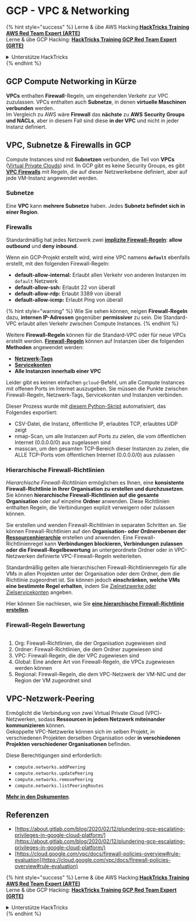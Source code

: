 # GCP - VPC & Networking

{% hint style="success" %}
Lerne & übe AWS Hacking:<img src="/.gitbook/assets/image.png" alt="" data-size="line">[**HackTricks Training AWS Red Team Expert (ARTE)**](https://training.hacktricks.xyz/courses/arte)<img src="/.gitbook/assets/image.png" alt="" data-size="line">\
Lerne & übe GCP Hacking: <img src="/.gitbook/assets/image (2).png" alt="" data-size="line">[**HackTricks Training GCP Red Team Expert (GRTE)**<img src="/.gitbook/assets/image (2).png" alt="" data-size="line">](https://training.hacktricks.xyz/courses/grte)

<details>

<summary>Unterstütze HackTricks</summary>

* Überprüfe die [**Abonnementpläne**](https://github.com/sponsors/carlospolop)!
* **Tritt der** 💬 [**Discord-Gruppe**](https://discord.gg/hRep4RUj7f) oder der [**Telegram-Gruppe**](https://t.me/peass) bei oder **folge** uns auf **Twitter** 🐦 [**@hacktricks\_live**](https://twitter.com/hacktricks\_live)**.**
* **Teile Hacking-Tricks, indem du PRs an die** [**HackTricks**](https://github.com/carlospolop/hacktricks) und [**HackTricks Cloud**](https://github.com/carlospolop/hacktricks-cloud) GitHub-Repos einreichst.

</details>
{% endhint %}

## **GCP Compute Networking in Kürze**

**VPCs** enthalten **Firewall**-Regeln, um eingehenden Verkehr zur VPC zuzulassen. VPCs enthalten auch **Subnetze**, in denen **virtuelle Maschinen** **verbunden** werden.\
Im Vergleich zu AWS wäre **Firewall** das **nächste** zu **AWS** **Security Groups und NACLs**, aber in diesem Fall sind diese **in der VPC** und nicht in jeder Instanz definiert.

## **VPC, Subnetze & Firewalls in GCP**

Compute Instances sind mit **Subnetzen** verbunden, die Teil von **VPCs** ([Virtual Private Clouds](https://cloud.google.com/vpc/docs/vpc)) sind. In GCP gibt es keine Security Groups, es gibt [**VPC Firewalls**](https://cloud.google.com/vpc/docs/firewalls) mit Regeln, die auf dieser Netzwerkebene definiert, aber auf jede VM-Instanz angewendet werden.

### Subnetze

Eine **VPC** kann **mehrere Subnetze** haben. Jedes **Subnetz befindet sich in einer Region**.

### Firewalls

Standardmäßig hat jedes Netzwerk zwei [**implizite Firewall-Regeln**](https://cloud.google.com/vpc/docs/firewalls#default\_firewall\_rules): **allow outbound** und **deny inbound**.

Wenn ein GCP-Projekt erstellt wird, wird eine VPC namens **`default`** ebenfalls erstellt, mit den folgenden Firewall-Regeln:

* **default-allow-internal:** Erlaubt allen Verkehr von anderen Instanzen im `default` Netzwerk
* **default-allow-ssh:** Erlaubt 22 von überall
* **default-allow-rdp:** Erlaubt 3389 von überall
* **default-allow-icmp:** Erlaubt Ping von überall

{% hint style="warning" %}
Wie Sie sehen können, neigen **Firewall-Regeln** dazu, **internen IP-Adressen** gegenüber **permissiver** zu sein. Die Standard-VPC erlaubt allen Verkehr zwischen Compute Instances.
{% endhint %}

Weitere **Firewall-Regeln** können für die Standard-VPC oder für neue VPCs erstellt werden. [**Firewall-Regeln**](https://cloud.google.com/vpc/docs/firewalls) können auf Instanzen über die folgenden **Methoden** angewendet werden:

* [**Netzwerk-Tags**](https://cloud.google.com/vpc/docs/add-remove-network-tags)
* [**Servicekonten**](https://cloud.google.com/vpc/docs/firewalls#serviceaccounts)
* **Alle Instanzen innerhalb einer VPC**

Leider gibt es keinen einfachen `gcloud`-Befehl, um alle Compute Instances mit offenen Ports im Internet auszugeben. Sie müssen die Punkte zwischen Firewall-Regeln, Netzwerk-Tags, Servicekonten und Instanzen verbinden.

Dieser Prozess wurde mit [diesem Python-Skript](https://gitlab.com/gitlab-com/gl-security/gl-redteam/gcp\_firewall\_enum) automatisiert, das Folgendes exportiert:

* CSV-Datei, die Instanz, öffentliche IP, erlaubtes TCP, erlaubtes UDP zeigt
* nmap-Scan, um alle Instanzen auf Ports zu zielen, die vom öffentlichen Internet (0.0.0.0/0) aus zugelassen sind
* masscan, um den gesamten TCP-Bereich dieser Instanzen zu zielen, die ALLE TCP-Ports vom öffentlichen Internet (0.0.0.0/0) aus zulassen

### Hierarchische Firewall-Richtlinien <a href="#hierarchical-firewall-policies" id="hierarchical-firewall-policies"></a>

_Hierarchische Firewall-Richtlinien_ ermöglichen es Ihnen, eine **konsistente Firewall-Richtlinie in Ihrer Organisation zu erstellen und durchzusetzen**. Sie können **hierarchische Firewall-Richtlinien auf die gesamte Organisation** oder auf einzelne **Ordner** anwenden. Diese Richtlinien enthalten Regeln, die Verbindungen explizit verweigern oder zulassen können.

Sie erstellen und wenden Firewall-Richtlinien in separaten Schritten an. Sie können Firewall-Richtlinien auf den **Organisation- oder Ordnerebenen der** [**Ressourcenhierarchie**](https://cloud.google.com/resource-manager/docs/cloud-platform-resource-hierarchy) erstellen und anwenden. Eine Firewall-Richtlinienregel kann **Verbindungen blockieren, Verbindungen zulassen oder die Firewall-Regelbewertung** an untergeordnete Ordner oder in VPC-Netzwerken definierte VPC-Firewall-Regeln weiterleiten.

Standardmäßig gelten alle hierarchischen Firewall-Richtlinienregeln für alle VMs in allen Projekten unter der Organisation oder dem Ordner, dem die Richtlinie zugeordnet ist. Sie können jedoch **einschränken, welche VMs eine bestimmte Regel erhalten**, indem Sie [Zielnetzwerke oder Zielservicekonten](https://cloud.google.com/vpc/docs/firewall-policies#targets) angeben.

Hier können Sie nachlesen, wie Sie [**eine hierarchische Firewall-Richtlinie erstellen**](https://cloud.google.com/vpc/docs/using-firewall-policies#gcloud).

### Firewall-Regeln Bewertung

<figure><img src="../../../../.gitbook/assets/image (2) (1).png" alt=""><figcaption></figcaption></figure>

1. Org: Firewall-Richtlinien, die der Organisation zugewiesen sind
2. Ordner: Firewall-Richtlinien, die dem Ordner zugewiesen sind
3. VPC: Firewall-Regeln, die der VPC zugewiesen sind
4. Global: Eine andere Art von Firewall-Regeln, die VPCs zugewiesen werden können
5. Regional: Firewall-Regeln, die dem VPC-Netzwerk der VM-NIC und der Region der VM zugeordnet sind

## VPC-Netzwerk-Peering

Ermöglicht die Verbindung von zwei Virtual Private Cloud (VPC)-Netzwerken, sodass **Ressourcen in jedem Netzwerk miteinander kommunizieren** können.\
Gekoppelte VPC-Netzwerke können sich im selben Projekt, in verschiedenen Projekten derselben Organisation oder **in verschiedenen Projekten verschiedener Organisationen** befinden.

Diese Berechtigungen sind erforderlich:

* `compute.networks.addPeering`
* `compute.networks.updatePeering`
* `compute.networks.removePeering`
* `compute.networks.listPeeringRoutes`

[**Mehr in den Dokumenten**](https://cloud.google.com/vpc/docs/vpc-peering).

## Referenzen

* [https://about.gitlab.com/blog/2020/02/12/plundering-gcp-escalating-privileges-in-google-cloud-platform/](https://about.gitlab.com/blog/2020/02/12/plundering-gcp-escalating-privileges-in-google-cloud-platform/)
* [https://cloud.google.com/vpc/docs/firewall-policies-overview#rule-evaluation](https://cloud.google.com/vpc/docs/firewall-policies-overview#rule-evaluation)

{% hint style="success" %}
Lerne & übe AWS Hacking:<img src="/.gitbook/assets/image.png" alt="" data-size="line">[**HackTricks Training AWS Red Team Expert (ARTE)**](https://training.hacktricks.xyz/courses/arte)<img src="/.gitbook/assets/image.png" alt="" data-size="line">\
Lerne & übe GCP Hacking: <img src="/.gitbook/assets/image (2).png" alt="" data-size="line">[**HackTricks Training GCP Red Team Expert (GRTE)**<img src="/.gitbook/assets/image (2).png" alt="" data-size="line">](https://training.hacktricks.xyz/courses/grte)

<details>

<summary>Unterstütze HackTricks</summary>

* Überprüfe die [**Abonnementpläne**](https://github.com/sponsors/carlospolop)!
* **Tritt der** 💬 [**Discord-Gruppe**](https://discord.gg/hRep4RUj7f) oder der [**Telegram-Gruppe**](https://t.me/peass) bei oder **folge** uns auf **Twitter** 🐦 [**@hacktricks\_live**](https://twitter.com/hacktricks\_live)**.**
* **Teile Hacking-Tricks, indem du PRs an die** [**HackTricks**](https://github.com/carlospolop/hacktricks) und [**HackTricks Cloud**](https://github.com/carlospolop/hacktricks-cloud) GitHub-Repos einreichst.

</details>
{% endhint %}
